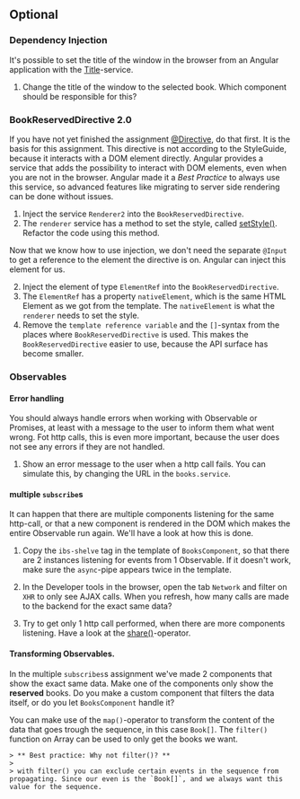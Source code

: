 ## Optional

### Dependency Injection
It's possible to set the title of the window in the browser from an Angular application with the [Title](https://angular.io/guide/set-document-title)-service.

1. Change the title of the window to the selected book. Which component should be responsible for this?

### BookReservedDirective 2.0
If you have not yet finished the assignment [@Directive](../2.template-syntax/optional.md#@Directive), do that first. It is the basis for this assignment.
This directive is not according to the StyleGuide, because it interacts with a DOM element directly. 
Angular provides a service that adds the possibility to interact with DOM elements, even when you are not in the browser. 
Angular made it a *Best Practice* to always use this service, so advanced features like migrating to server side rendering can be done without issues.

1. Inject the service `Renderer2` into the `BookReservedDirective`.
2. The `renderer` service has a method to set the style, called [setStyle()](https://angular.io/api/core/Renderer2#setStyle).
  Refactor the code using this method.
  
Now that we know how to use injection, we don't need the separate `@Input` to get a reference to the element the directive is on. Angular can inject this element for us.

2. Inject the element of type `ElementRef` into the `BookReservedDirective`.
2. The `ElementRef` has a property `nativeElement`, which is the same HTML Element as we got from the template. The `nativeElement` is what the `renderer` needs to set the style.
3. Remove the `template reference variable` and the `[]`-syntax from the places where `BookReservedDirective` is used.
  This makes the `BookReservedDirective` easier to use, because the API surface has become smaller.

### Observables

#### Error handling
You should always handle errors when working with Observable or Promises, at least with a message to the user to inform them what went wrong.
Fot http calls, this is even more important, because the user does not see any errors if they are not handled.

1. Show an error message to the user when a http call fails. You can simulate this, by changing the URL in the `books.service`.

#### multiple `subscribe`s
It can happen that there are multiple components listening for the same http-call, or that a new component is rendered in the DOM which makes the entire Observable run again.
We'll have a look at how this is done.

1. Copy the `ibs-shelve` tag in the template of `BooksComponent`, so that there are 2 instances listening for events from 1 Observable.
    If it doesn't work, make sure the `async`-pipe appears twice in the template.

2. In the Developer tools in the browser, open the tab `Network` and filter on `XHR` to only see AJAX calls. When you refresh, how many calls are made to the backend for the exact same data?

3. Try to get only 1 http call performed, when there are more components listening. Have a look at the [share()](http://blog.novanet.no/angular-pitfall-multiple-http-requests-with-rxjs-and-observable-async/)-operator.

#### Transforming Observables.
In the multiple `subscribes`s assignment we've made 2 components that show the exact same data.
Make one of the components only show the  **reserved** books. Do you make a custom component that filters the data itself, or do you let `BooksComponent` handle it?

You can make use of the `map()`-operator to transform the content of the data that goes trough the sequence, in this case `Book[]`.
The `filter()` function on Array can be used to only get the books we want.

    > ** Best practice: Why not filter()? **
    > 
    > with filter() you can exclude certain events in the sequence from propagating. Since our even is the `Book[]`, and we always want this value for the sequence.
